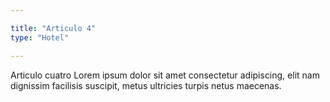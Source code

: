 ```yaml
---

title: "Articulo 4"
type: "Hotel"

---
```

Articulo cuatro Lorem ipsum dolor sit amet consectetur adipiscing, elit nam dignissim facilisis suscipit, metus ultricies turpis netus maecenas. 